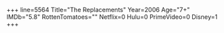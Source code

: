 +++
line=5564
Title="The Replacements"
Year=2006
Age="7+"
IMDb="5.8"
RottenTomatoes=""
Netflix=0
Hulu=0
PrimeVideo=0
Disney=1
+++

